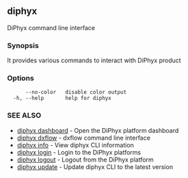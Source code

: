 ## diphyx

DiPhyx command line interface

### Synopsis

It provides various commands to interact with DiPhyx product

### Options

```
      --no-color   disable color output
  -h, --help       help for diphyx
```

### SEE ALSO

* [diphyx dashboard](diphyx_dashboard.md)	 - Open the DiPhyx platform dashboard
* [diphyx dxflow](diphyx_dxflow.md)	 - dxflow command line interface
* [diphyx info](diphyx_info.md)	 - View diphyx CLI information
* [diphyx login](diphyx_login.md)	 - Login to the DiPhyx platforms
* [diphyx logout](diphyx_logout.md)	 - Logout from the DiPhyx platform
* [diphyx update](diphyx_update.md)	 - Update diphyx CLI to the latest version

